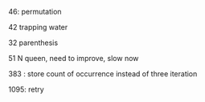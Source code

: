 46: permutation

42 trapping water

32 parenthesis

51 N queen, need to improve, slow now

383 : store count of occurrence instead of three iteration

1095: retry